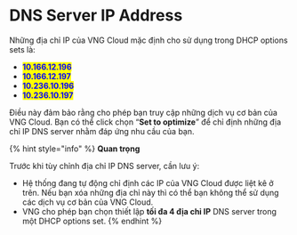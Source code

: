 # DNS Server IP Address

Những địa chỉ IP của VNG Cloud mặc định cho sử dụng trong DHCP options sets là:

* <mark style="color:blue;">**10.166.12.196**</mark>&#x20;
* <mark style="color:blue;">**10.166.12.197**</mark>&#x20;
* <mark style="color:blue;">**10.236.10.196**</mark>
* <mark style="color:blue;">**10.236.10.197**</mark>

Điều này đảm bảo rằng cho phép bạn truy cập những dịch vụ cơ bản của VNG Cloud. Bạn có thể click chọn “**Set to optimize**” để chỉ định những địa chỉ IP DNS server nhằm đáp ứng nhu cầu của bạn.

{% hint style="info" %}
**Quan trọng**

Trước khi tùy chỉnh địa chỉ IP DNS server, cần lưu ý:

* Hệ thống đang tự động chỉ định các IP của VNG Cloud được liệt kê ở trên. Nếu bạn xóa những địa chỉ này thì có thể bạn không thể sử dụng các dịch vụ cơ bản của VNG Cloud.
* VNG cho phép bạn chọn thiết lập **tối đa 4 địa chỉ IP** DNS server trong một DHCP options set.
{% endhint %}
